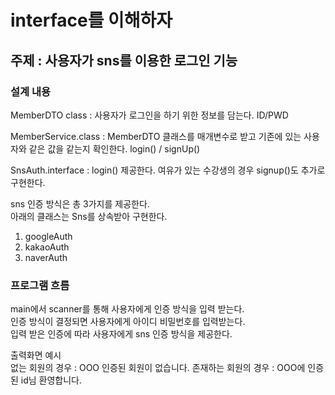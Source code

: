 # interface를 이해하자

## 주제 : 사용자가 sns를 이용한 로그인 기능

### 설계 내용
MemberDTO class : 사용자가 로그인을 하기 위한 정보를 담는다. ID/PWD<br>

MemberService.class : MemberDTO 클래스를 매개변수로 받고 기존에 있는 사용자와 같은 값을 같는지 확인한다.
login() / signUp()

SnsAuth.interface : login() 제공한다. 여유가 있는 수강생의 경우 signup()도 추가로 구현한다.

sns 인증 방식은 총 3가지를 제공한다.<br>
아래의 클래스는 Sns를 상속받아 구현한다.
1. googleAuth
2. kakaoAuth
3. naverAuth

### 프로그램 흐름
main에서 scanner를 통해 사용자에게 인증 방식을 입력 받는다.<br>
인증 방식이 결정되면 사용자에게 아이디 비밀번호를 입력받는다.<br>
입력 받은 인증에 따라 사용자에게 sns 인증 방식을 제공한다.<br>

출력화면 예시<br>
없는 회원의 경우 : OOO 인증된 회원이 없습니다.
존재하는 회원의 경우 : OOO에 인증된 id님 환영합니다.